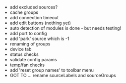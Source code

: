 -   add excluded sources?
-   cache groups
-   add connection timeout
-   add edit buttons (nothing yet)
-   auto detection of modules is done - but needs testing!
-   add port to config
-   add 'park' source which is -1
-   renaming of groups
-   device tab
-   status checks
-   validate config params
-   temp/fan checks
-   add 'reset group names' to toolbar menu
-   GOT TO ... rename sourceLabels and sourceGroups
